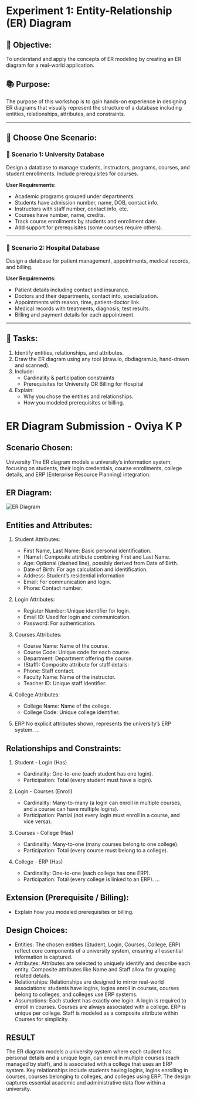 # Experiment 1: Entity-Relationship (ER) Diagram

## 🎯 Objective:
To understand and apply the concepts of ER modeling by creating an ER diagram for a real-world application.

## 📚 Purpose:
The purpose of this workshop is to gain hands-on experience in designing ER diagrams that visually represent the structure of a database including entities, relationships, attributes, and constraints.

---

## 🧪 Choose One Scenario:

### 🔹 Scenario 1: University Database
Design a database to manage students, instructors, programs, courses, and student enrollments. Include prerequisites for courses.

**User Requirements:**
- Academic programs grouped under departments.
- Students have admission number, name, DOB, contact info.
- Instructors with staff number, contact info, etc.
- Courses have number, name, credits.
- Track course enrollments by students and enrollment date.
- Add support for prerequisites (some courses require others).

---

### 🔹 Scenario 2: Hospital Database
Design a database for patient management, appointments, medical records, and billing.

**User Requirements:**
- Patient details including contact and insurance.
- Doctors and their departments, contact info, specialization.
- Appointments with reason, time, patient-doctor link.
- Medical records with treatments, diagnosis, test results.
- Billing and payment details for each appointment.

---

## 📝 Tasks:
1. Identify entities, relationships, and attributes.
2. Draw the ER diagram using any tool (draw.io, dbdiagram.io, hand-drawn and scanned).
3. Include:
   - Cardinality & participation constraints
   - Prerequisites for University OR Billing for Hospital
4. Explain:
   - Why you chose the entities and relationships.
   - How you modeled prerequisites or billing.

# ER Diagram Submission - Oviya K P

## Scenario Chosen:
University
The ER diagram models a university’s information system, focusing on students, their login credentials, course enrollments, college details, and ERP (Enterprise Resource Planning) integration.

## ER Diagram:
![ER Diagram](er_diagram.png)

## Entities and Attributes:
1. Student
Attributes:
   - First Name, Last Name: Basic personal identification.
   - (Name): Composite attribute combining First and Last Name.
   - Age: Optional (dashed line), possibly derived from Date of Birth.
   - Date of Birth: For age calculation and identification.
   - Address: Student’s residential information
   - Email: For communication and login.
   - Phone: Contact number.

2. Login
Attributes:
   - Register Number: Unique identifier for login.
   - Email ID: Used for login and communication.
   - Password: For authentication.
       
3. Courses
Attributes:
   - Course Name: Name of the course.
   - Course Code: Unique code for each course.
   - Department: Department offering the course.
   - (Staff): Composite attribute for staff details:
   - Phone: Staff contact.
   - Faculty Name: Name of the instructor.
   - Teacher ID: Unique staff identifier.

4. College
Attributes:
   - College Name: Name of the college.
   - College Code: Unique college identifier.

5. ERP
No explicit attributes shown, represents the university’s ERP system.
...

## Relationships and Constraints:
1. Student - Login (Has)
   - Cardinality: One-to-one (each student has one login).
   - Participation: Total (every student must have a login).

2. Login - Courses (Enroll)
   - Cardinality: Many-to-many (a login can enroll in multiple courses, and a course can have multiple logins).
   - Participation: Partial (not every login must enroll in a course, and vice versa).

3. Courses - College (Has)
   - Cardinality: Many-to-one (many courses belong to one college).
   - Participation: Total (every course must belong to a college).

4. College - ERP (Has)
   - Cardinality: One-to-one (each college has one ERP).
   - Participation: Total (every college is linked to an ERP).
...

## Extension (Prerequisite / Billing):
- Explain how you modeled prerequisites or billing.

## Design Choices:
- Entities:
The chosen entities (Student, Login, Courses, College, ERP) reflect core components of a university system, ensuring all essential information is captured.
- Attributes:
Attributes are selected to uniquely identify and describe each entity. Composite attributes like Name and Staff allow for grouping related details.
- Relationships:
Relationships are designed to mirror real-world associations: students have logins, logins enroll in courses, courses belong to colleges, and colleges use ERP systems.
- Assumptions:
   Each student has exactly one login.
   A login is required to enroll in courses.
   Courses are always associated with a college.
   ERP is unique per college.
   Staff is modeled as a composite attribute within Courses for simplicity.
  
## RESULT
  The ER diagram models a university system where each student has personal details and a unique login, can enroll in multiple courses (each managed by staff), and is associated with a college that uses an ERP system. Key relationships include students having logins, logins enrolling in courses, courses belonging to colleges, and colleges using ERP. The design captures essential academic and administrative data flow within a university.

